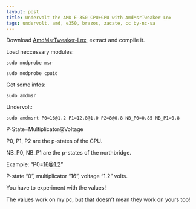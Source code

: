 ```yaml
---
layout: post
title: Undervolt the AMD E-350 CPU+GPU with AmdMsrTweaker-Lnx
tags: undervolt, amd, e350, brazos, zacate, cc by-nc-sa
---
```


Download [AmdMsrTweaker-Lnx](https://github.com/johkra/amdmsrtweaker-lnx), extract and compile it.

Load neccessary modules:

```
sudo modprobe msr

sudo modprobe cpuid
```

Get some infos:

```
sudo amdmsr
```

Undervolt:

```
sudo amdmsrt P0=16@1.2 P1=12.8@1.0 P2=8@0.8 NB_P0=0.85 NB_P1=0.8
```

P-State=Multiplicator@Voltage

P0, P1, P2 are the p-states of the CPU.

NB_P0, NB_P1 are the p-states of the northbridge.

Example: “P0=16@1.2”

P-state “0”, multiplicator “16”, voltage “1.2” volts.

You have to experiment with the values!

The values work on my pc, but that doesn’t mean they work on yours too!
